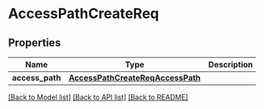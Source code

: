 # AccessPathCreateReq

## Properties
Name | Type | Description | Notes
------------ | ------------- | ------------- | -------------
**access_path** | [**AccessPathCreateReqAccessPath**](AccessPathCreateReqAccessPath.md) |  | [optional] 

[[Back to Model list]](../README.md#documentation-for-models) [[Back to API list]](../README.md#documentation-for-api-endpoints) [[Back to README]](../README.md)


